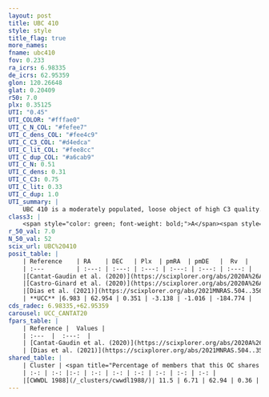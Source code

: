 ```yaml
---
layout: post
title: UBC 410
style: style
title_flag: true
more_names: 
fname: ubc410
fov: 0.233
ra_icrs: 6.98335
de_icrs: 62.95359
glon: 120.26648
glat: 0.20409
r50: 7.0
plx: 0.35125
UTI: "0.45"
UTI_COLOR: "#fffae0"
UTI_C_N_COL: "#fefee7"
UTI_C_dens_COL: "#fee4c9"
UTI_C_C3_COL: "#d4edca"
UTI_C_lit_COL: "#fee8cc"
UTI_C_dup_COL: "#a6cab9"
UTI_C_N: 0.51
UTI_C_dens: 0.31
UTI_C_C3: 0.75
UTI_C_lit: 0.33
UTI_C_dup: 1.0
UTI_summary: |
    UBC 410 is a moderately populated, loose object of high C3 quality. It is poorly studied in the literature. This object shares a small percentage of members with a later reported entry.
class3: |
    <span style="color: green; font-weight: bold;">A</span><span style="color: #FFC300; font-weight: bold;">B</span>
r_50_val: 7.0
N_50_val: 52
scix_url: UBC%20410
posit_table: |
    | Reference    | RA    | DEC   | Plx  | pmRA  | pmDE   |  Rv  |
    | :---         | :---: | :---: | :---: | :---: | :---: | :---: |
    |[Cantat-Gaudin et al. (2020)](https://scixplorer.org/abs/2020A%26A...640A...1C) | 6.999 | 62.925 | 0.341 | -3.132 | -0.957 | -- |
    |[Castro-Ginard et al. (2020)](https://scixplorer.org/abs/2020A%26A...635A..45C) | 6.993 | 62.907 | 0.337 | -3.145 | -0.97 | -- |
    |[Dias et al. (2021)](https://scixplorer.org/abs/2021MNRAS.504..356D) | 6.981 | 62.908 | 0.336 | -3.13 | -0.964 | -- |
    | **UCC** |6.983 | 62.954 | 0.351 | -3.138 | -1.016 | -184.774 | 
cds_radec: 6.98335,+62.95359
carousel: UCC_CANTAT20
fpars_table: |
    | Reference |  Values |
    | :---  |  :---:  |
    | [Cantat-Gaudin et al. (2020)](https://scixplorer.org/abs/2020A%26A...640A...1C) | `AVNN=0.97, DMNN=12.1, AgeNN=7.58` |
    | [Dias et al. (2021)](https://scixplorer.org/abs/2021MNRAS.504..356D) | `Av=1.527, Dist=2663, logage=7.344, [Fe/H]=0.272` |
shared_table: |
    | Cluster | <span title="Percentage of members that this OC shares with the ones listed">%</span>   | RA   | DEC   | Plx   | pmRA  | pmDE  | Rv | UTI |
    | :-: | :-: |:-: | :-: | :-: | :-: | :-: | :-: | :-: |
    |[CWWDL 1988](/_clusters/cwwdl1988/)| 11.5 | 6.71 | 62.94 | 0.36 | -2.96 | -0.84 | -115.41 |0.12 |
---
```

